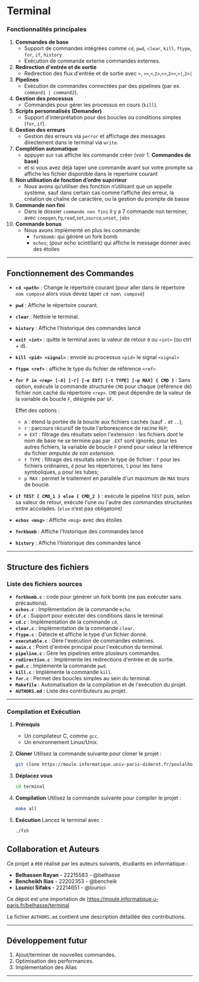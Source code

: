 # Terminal
### Fonctionnalités principales

1. **Commandes de base**
    - Support de commandes intégrées comme `cd`, `pwd`, `clear`, `kill`, `ftype`, `for`, `if`, `history`
    - Exécution de commande externe commandes externes.
2. **Redirection d'entrée et de sortie**
    - Redirection des flux d'entrée et de sortie avec `>`, `>>`,`<`,`2>`,`<<`,`2>>`,`>|`,`2>|`
3. **Pipelines**
    - Exécution de commandes connectées par des pipelines (par ex. `command1 | command2`).
4. **Gestion des processus**
    - Commandes pour  gérer les processus en cours (`kill`).
5. **Scripts personnalisés (Demander)**
    - Support d'interprétation pour des boucles ou conditions simples (`for`, `if`).
6. **Gestion des erreurs** 
    - Gestion des erreurs via `perror` et affichage des messages directement dans le terminal via `write`.
7. **Complétion automatique**  
    - appuyer sur `tab` affiche les commande créer (voir 1. **Commandes de base)**
    - et si vous avez déjà taper une commande avant sur votre prompte sa affiche les fichier disponible dans le repertoire courant
8. **Non utilisation de fonction d’ordre sup**é**rieur**
    - Nous avons qu’utiliser des fonction n’utilisant que un appelle système, sauf dans certain cas comme l’affiche des erreur, la création de chaîne de caractère, ou la gestion du prompte de basse
9. **Commande non fini**  
    - Dans le dossier `commande non fini` il y a 7 commande non terminer, avec `compgen`,`fg`,`read`,`set`,`source`,`unset`, `jobs`
10. **Commande bonus**
    - Nous avons implémenté en plus les commande:
        - `forkbomb`: qui génère un fork bomb
        - `echos`; (pour echo scintillant) qui affiche le message donner avec des étoiles

---

## Fonctionnement des Commandes

- **`cd <path>`** : Change le répertoire courant (pour aller dans le répertoire `nom composé` alors vous devez taper `cd nom\ composé`)
- **`pwd`** : Affiche le répertoire courant.
- **`clear`** : Nettoie le terminal.
- **`history`** : Affiche l'historique des commandes lancé
- **`exit <int>`** : quitte le terminal avec la valeur de retour `0` ou `<int>` (ou ctrl + d).
- **`kill <pid> <signal>`** : envoie au processus `<pid>` le signal `<signal>`
- **`ftype <ref>`** : affiche le type du fichier de référence `<ref>`
- **`for F in <rep> [-A] [-r] [-e EXT] [-t TYPE] [-p MAX] { CMD }`** : Sans option, exécute la commande structurée `CMD` pour chaque (référence de) fichier non caché du répertoire `<rep>`. `CMD` peut dépendre de la valeur de la variable de boucle `F`, désignée par `$F`.
    
    Effet des options :
    
    - `A` : étend la portée de la boucle aux fichiers cachés (sauf `.` et
    `..`);
    - `r` : parcours récursif de toute l'arborescence de racine `REP`;
    - `e EXT` : filtrage des résultats selon l'extension : les fichiers dont
    le nom de base ne se termine pas par `.EXT` sont ignorés; pour les
    autres fichiers, la variable de boucle `F` prend pour valeur la
    référence du fichier *amputée de son extension.*
    - `t TYPE` : filtrage des résultats selon le type de fichier : `f` pour
    les fichiers ordinaires, `d` pour les répertoires, `l` pour les liens
    symboliques, `p` pour les tubes;
    - `p MAX` : permet le traitement en parallèle d'un maximum de `MAX`
    tours de boucle.
- **`if TEST { CMD_1 } else { CMD_2 }`**  : exécute le pipeline `TEST` puis, selon sa valeur de retour, exécute l'une ou l'autre des commandes structurées entre accolades. (`else` n’est pas obligatoire)
- **`echos <msg>`**   : Affiche `<msg>` avec des étoiles
- **`forkbomb`**  : Affiche l'historique des commandes lancé
- **`history`** : Affiche l'historique des commandes lancé

---

## Structure des fichiers

### Liste des fichiers sources

- **`forkbomb.c`** : code pour générer un fork bomb (ne pas exécuter sans précautions).
- **`echos.c`** : Implémentation de la commande `echo`.
- **`if.c`** : Support pour exécuter des conditions dans le terminal.
- **`cd.c`** : Implémentation de la commande `cd`.
- **`clear.c`** : Implémentation de la commande `clear`.
- **`ftype.c`** : Détecte et affiche le type d'un fichier donné.
- **`executable.c`** : Gère l'exécution de commandes externes.
- **`main.c`** : Point d'entrée principal pour l'exécution du terminal.
- **`pipeline.c`** : Gère les pipelines entre plusieurs commandes.
- **`redirection.c`** : Implémente les redirections d'entrée et de sortie.
- **`pwd.c`** : Implémente la commande `pwd`.
- **`kill.c`** : Implémente la commande `kill`.
- **`for.c`** : Permet des boucles simples au sein du terminal.
- **`Makefile`** : Automatisation de la compilation et de l'exécution du projet.
- **`AUTHORS.md`** : Liste des contributeurs au projet.

---

### Compilation et Exécution

1. **Prérequis**
    - Un compilateur C, comme `gcc`.
    - Un environnement Linux/Unix.
2. **Cloner**
Utilisez la commande suivante pour cloner le projet :
    
    ```bash
    git clone https://moule.informatique.univ-paris-diderot.fr/poulalho/sy5-2024-2025.git
    ```
    
3. **Déplacez vous** 
    
    ```bash
    cd terminal
    ```
    
4. **Compilation**
Utilisez la commande suivante pour compiler le projet :
    
    ```bash
    make all
    ```
    
5. **Exécution**
Lancez le terminal avec :
    
    ```bash
    ./fsh
    ```
    

## Collaboration et Auteurs

Ce projet a été réalisé par les auteurs suivants, étudiants en informatique :

- **Belhassen Rayan** - 22215583 - @belhasse
- **Bencheikh Ilias** - 22202353 - @bencheik
- **Lounici Sifaks** - 22214651 - @lounici

Ce dépot est une importation de https://moule.informatique.u-paris.fr/belhasse/terminal

Le fichier `AUTHORS.md` contient une description détaillée des contributions.

---

## Développement futur

1. Ajout/terminer de nouvelles commandes.
2. Optimisation des performances.
3. Implémentation des Alias 

---
